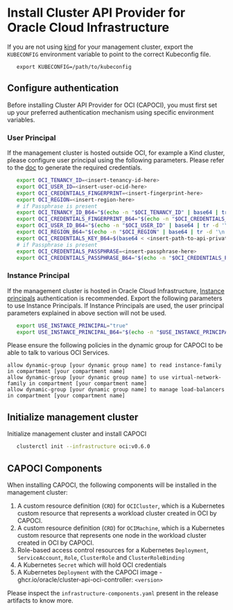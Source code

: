 
# Install Cluster API Provider for Oracle Cloud Infrastructure

If you are not using [kind][kind] for your management cluster, export the `KUBECONFIG` environment variable to point to the correct Kubeconfig file.

   ```shell
      export KUBECONFIG=/path/to/kubeconfig
   ```

## Configure authentication
Before installing Cluster API Provider for OCI (CAPOCI), you must first set up your preferred
authentication mechanism using specific environment variables.

### User Principal
If the management cluster is hosted outside OCI, for example a Kind cluster, please configure
user principal using the following parameters. Please refer to the [doc][api-signing-key] to generate the required
credentials.

   ```bash
      export OCI_TENANCY_ID=<insert-tenancy-id-here>
      export OCI_USER_ID=<insert-user-ocid-here>
      export OCI_CREDENTIALS_FINGERPRINT=<insert-fingerprint-here>
      export OCI_REGION=<insert-region-here>
      # if Passphrase is present
      export OCI_TENANCY_ID_B64="$(echo -n "$OCI_TENANCY_ID" | base64 | tr -d '\n')"
      export OCI_CREDENTIALS_FINGERPRINT_B64="$(echo -n "$OCI_CREDENTIALS_FINGERPRINT" | base64 | tr -d '\n')"
      export OCI_USER_ID_B64="$(echo -n "$OCI_USER_ID" | base64 | tr -d '\n')"
      export OCI_REGION_B64="$(echo -n "$OCI_REGION" | base64 | tr -d '\n')"
      export OCI_CREDENTIALS_KEY_B64=$(base64 < <insert-path-to-api-private-key-file-here> | tr -d '\n')
      # if Passphrase is present
      export OCI_CREDENTIALS_PASSPHRASE=<insert-passphrase-here>
      export OCI_CREDENTIALS_PASSPHRASE_B64="$(echo -n "$OCI_CREDENTIALS_PASSPHRASE" | base64 | tr -d '\n')"
   ```

### Instance Principal

If the management cluster is hosted in Oracle Cloud Infrastructure, [Instance principals][instance-principals] authentication
is recommended. Export the following parameters to use Instance Principals. If Instance Principals are used, the user principal
parameters explained in above section will not be used.

   ```bash
      export USE_INSTANCE_PRINCIPAL="true"
      export USE_INSTANCE_PRINCIPAL_B64="$(echo -n "$USE_INSTANCE_PRINCIPAL" | base64 | tr -d '\n')"
   ```
Please ensure the following policies in the dynamic group for CAPOCI to be able to talk to various OCI Services.

```
allow dynamic-group [your dynamic group name] to read instance-family in compartment [your compartment name]
allow dynamic-group [your dynamic group name] to use virtual-network-family in compartment [your compartment name]
allow dynamic-group [your dynamic group name] to manage load-balancers in compartment [your compartment name]
```

## Initialize management cluster

Initialize management cluster and install CAPOCI

   ```bash
      clusterctl init --infrastructure oci:v0.6.0
   ```

## CAPOCI Components

When installing CAPOCI, the following components will be installed in the management cluster:

1. A custom resource definition (`CRD`) for `OCICluster`, which is a Kubernetes custom resource that represents a workload cluster created in OCI by CAPOCI.
2. A custom resource definition (`CRD`) for `OCIMachine`, which is a Kubernetes custom resource that represents one node in the workload cluster created in OCI by CAPOCI.
3. Role-based access control resources for a Kubernetes `Deployment`, `ServiceAccount`, `Role`, `ClusterRole` and `ClusterRoleBinding`
4. A Kubernetes `Secret` which will hold OCI credentials
5. A Kubernetes `Deployment` with the CAPOCI image - ghcr.io/oracle/cluster-api-oci-controller: `<version>`

Please inspect the `infrastructure-components.yaml` present in the release artifacts to know more.

[kind]: https://kind.sigs.k8s.io/
[api-signing-key]: https://docs.oracle.com/en-us/iaas/Content/API/Concepts/apisigningkey.htm
[instance-principals]: https://docs.oracle.com/en-us/iaas/Content/Identity/Tasks/callingservicesfrominstances.htm